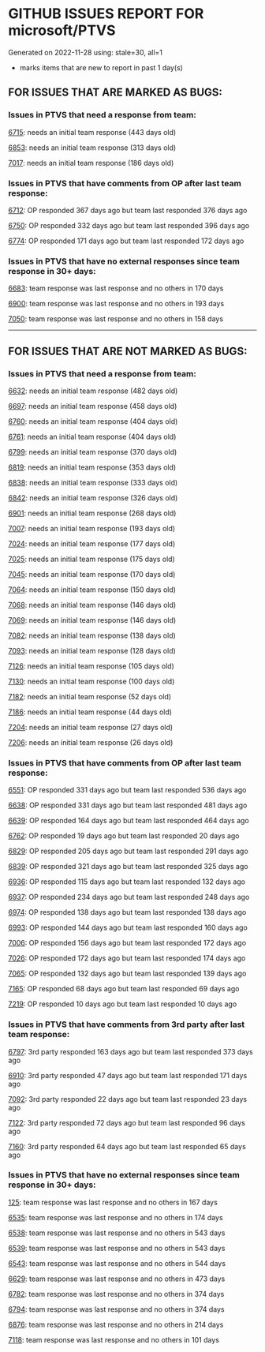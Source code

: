 
# GITHUB ISSUES REPORT FOR microsoft/PTVS


Generated on 2022-11-28 using: stale=30, all=1


* marks items that are new to report in past 1 day(s)


## FOR ISSUES THAT ARE MARKED AS BUGS:


### Issues in PTVS that need a response from team:


  [6715](https://github.com/microsoft/PTVS/issues/6715 "An error message &quot;This project &quot;PythonApplication3&quot; has a reference to a missing Conda environment &quot;env3&quot;&quot; always pops up when restart the VS."): needs an initial team response (443 days old)

  [6853](https://github.com/microsoft/PTVS/issues/6853 "Unable to install suggested module when using IPython interactive mode."): needs an initial team response (313 days old)

  [7017](https://github.com/microsoft/PTVS/issues/7017 "Intellisense forgets imports during editing"): needs an initial team response (186 days old)

### Issues in PTVS that have comments from OP after last team response:


  [6712](https://github.com/microsoft/PTVS/issues/6712 "The option &quot;Python/Native Debugging&quot; is missing."): OP responded 367 days ago but team last responded 376 days ago

  [6750](https://github.com/microsoft/PTVS/issues/6750 "An error pops up when run &quot;Django Check, Django Migrate, Django Create Superuser...&quot;. "): OP responded 332 days ago but team last responded 396 days ago

  [6774](https://github.com/microsoft/PTVS/issues/6774 "The Python installed from Microsoft Store couldn't view installed packages when first use the environment."): OP responded 171 days ago but team last responded 172 days ago

### Issues in PTVS that have no external responses since team response in 30+ days:


  [6683](https://github.com/microsoft/PTVS/issues/6683 "After deleting and re-creating, conda env will not appear in the list."): team response was last response and no others in 170 days

  [6900](https://github.com/microsoft/PTVS/issues/6900 "Python 3.10 fails to hit breakpoints when &quot;Native Code Debugging&quot; is enabled."): team response was last response and no others in 193 days

  [7050](https://github.com/microsoft/PTVS/issues/7050 "An error was reported in the output window when creating the env."): team response was last response and no others in 158 days

---

## FOR ISSUES THAT ARE NOT MARKED AS BUGS:


### Issues in PTVS that need a response from team:


  [6632](https://github.com/microsoft/PTVS/issues/6632 "Publish Now in project properties should auto save first"): needs an initial team response (482 days old)

  [6697](https://github.com/microsoft/PTVS/issues/6697 "After adding the file as a link first, the file will not be added to the project."): needs an initial team response (458 days old)

  [6760](https://github.com/microsoft/PTVS/issues/6760 "Evaluates all the expressions in interactive windows ignore the Completion Mode setting."): needs an initial team response (404 days old)

  [6761](https://github.com/microsoft/PTVS/issues/6761 "It can not auto-detect but let you customize all parameters when add custom environment which install from Microsoft Store."): needs an initial team response (404 days old)

  [6799](https://github.com/microsoft/PTVS/issues/6799 "Python configuration hard coded into MSBuild config for CPython extension projects "): needs an initial team response (370 days old)

  [6819](https://github.com/microsoft/PTVS/issues/6819 "Unexpected error when adding python environment"): needs an initial team response (353 days old)

  [6838](https://github.com/microsoft/PTVS/issues/6838 "Unable to Create DjangoWebProject after following Configuration Read Me for setting up SuperUser: devenv.exe project issue tracker says:>"): needs an initial team response (333 days old)

  [6842](https://github.com/microsoft/PTVS/issues/6842 "Django functions in context menu can only be used once"): needs an initial team response (326 days old)

  [6901](https://github.com/microsoft/PTVS/issues/6901 "Live Share: A warning appears when joining a shared window via VS."): needs an initial team response (268 days old)

  [7007](https://github.com/microsoft/PTVS/issues/7007 "Project structure is not displayed in SE windows under non-administrators."): needs an initial team response (193 days old)

  [7024](https://github.com/microsoft/PTVS/issues/7024 "Python f-strings need syntax highlighting for expressions inside curly braces"): needs an initial team response (177 days old)

  [7025](https://github.com/microsoft/PTVS/issues/7025 "Could you please put CommandLineArguments into user-specific configuration file."): needs an initial team response (175 days old)

  [7045](https://github.com/microsoft/PTVS/issues/7045 "Failed to start a decorator and show potential decorators when type @."): needs an initial team response (170 days old)

  [7064](https://github.com/microsoft/PTVS/issues/7064 "Some intellisense don't work well in interactive window after writing some REPL commands"): needs an initial team response (150 days old)

  [7068](https://github.com/microsoft/PTVS/issues/7068 "reportMissingImports : Even if the module is successfully installed, a warning will still be displayed in the Error List window"): needs an initial team response (146 days old)

  [7069](https://github.com/microsoft/PTVS/issues/7069 "No response after reopening the Python Environments  window"): needs an initial team response (146 days old)

  [7082](https://github.com/microsoft/PTVS/issues/7082 "VS2022 Python Fonts and Colors Customization Regression from VS2019, Defies Microsoft Documentation"): needs an initial team response (138 days old)

  [7093](https://github.com/microsoft/PTVS/issues/7093 "Error: missing params.textDocument.text"): needs an initial team response (128 days old)

  [7126](https://github.com/microsoft/PTVS/issues/7126 "Creating python solution from existing python code fails for wsl based python project"): needs an initial team response (105 days old)

  [7130](https://github.com/microsoft/PTVS/issues/7130 "VS2022 Pytest + pytest-xdist unicode params issue"): needs an initial team response (100 days old)

  [7182](https://github.com/microsoft/PTVS/issues/7182 "How can i use mixed debugging with Python Environments"): needs an initial team response (52 days old)

  [7186](https://github.com/microsoft/PTVS/issues/7186 "LiveShare: The client can't join Live Share session successfully"): needs an initial team response (44 days old)

  [7204](https://github.com/microsoft/PTVS/issues/7204 "Add New Item in web template doesn't work."): needs an initial team response (27 days old)

  [7206](https://github.com/microsoft/PTVS/issues/7206 "The active environment doesn't change with the Cookiecutter Explorer is open"): needs an initial team response (26 days old)

### Issues in PTVS that have comments from OP after last team response:


  [6551](https://github.com/microsoft/PTVS/issues/6551 "Navigation bar is not working"): OP responded 331 days ago but team last responded 536 days ago

  [6638](https://github.com/microsoft/PTVS/issues/6638 "Refactor rename incorrect when the referenced method is defined in another project. "): OP responded 331 days ago but team last responded 481 days ago

  [6639](https://github.com/microsoft/PTVS/issues/6639 " IntelliSense does not work when changed SearchPath in PythonSettings.json file in open folder."): OP responded 164 days ago but team last responded 464 days ago

  [6762](https://github.com/microsoft/PTVS/issues/6762 "Unchecked &quot;Parameter information&quot; still has signature help."): OP responded 19 days ago but team last responded 20 days ago

  [6829](https://github.com/microsoft/PTVS/issues/6829 "IntelliSense which is modified manually does not work after restart the VS."): OP responded 205 days ago but team last responded 291 days ago

  [6839](https://github.com/microsoft/PTVS/issues/6839 "The type information displayed wrong for sys.exc_info with the latest typeshed"): OP responded 321 days ago but team last responded 325 days ago

  [6936](https://github.com/microsoft/PTVS/issues/6936 "Skip tests after clicking “Analyze Code Coverage”."): OP responded 115 days ago but team last responded 132 days ago

  [6937](https://github.com/microsoft/PTVS/issues/6937 "An error &quot;Cannot access a disposed object...&quot; pops up when save Python Project File."): OP responded 234 days ago but team last responded 248 days ago

  [6974](https://github.com/microsoft/PTVS/issues/6974 "No IntelliSense when import folder under the workspace."): OP responded 138 days ago but team last responded 138 days ago

  [6993](https://github.com/microsoft/PTVS/issues/6993 "Unexpected error pops up in the console when attach a running python.exe"): OP responded 144 days ago but team last responded 160 days ago

  [7006](https://github.com/microsoft/PTVS/issues/7006 "Live Share: The 'TerminalWindowPackage' package did not load correctly. "): OP responded 156 days ago but team last responded 172 days ago

  [7026](https://github.com/microsoft/PTVS/issues/7026 "No intellisense when from 'PYTHONPATH'"): OP responded 172 days ago but team last responded 174 days ago

  [7065](https://github.com/microsoft/PTVS/issues/7065 "How to step into Python stantandard library function?"): OP responded 132 days ago but team last responded 139 days ago

  [7165](https://github.com/microsoft/PTVS/issues/7165 "&quot;Ignore these local items&quot; doesn't work when first click"): OP responded 68 days ago but team last responded 69 days ago

  [7219](https://github.com/microsoft/PTVS/issues/7219 "No output with using ipython interactive window"): OP responded 10 days ago but team last responded 10 days ago

### Issues in PTVS that have comments from 3rd party after last team response:


  [6797](https://github.com/microsoft/PTVS/issues/6797 "VS2022 no longer allows mapping file extensions to the Python editor"): 3rd party responded 163 days ago but team last responded 373 days ago

  [6910](https://github.com/microsoft/PTVS/issues/6910 "Python Editor - SendSelectionToInteractive not working on VS2022"): 3rd party responded 47 days ago but team last responded 171 days ago

  [7092](https://github.com/microsoft/PTVS/issues/7092 "Stub paths setting not observed"): 3rd party responded 22 days ago but team last responded 23 days ago

  [7122](https://github.com/microsoft/PTVS/issues/7122 "Can't debug Python in my application"): 3rd party responded 72 days ago but team last responded 96 days ago

  [7160](https://github.com/microsoft/PTVS/issues/7160 "Python function with stacked decorators using functools.cache hangs when run without debugging"): 3rd party responded 64 days ago but team last responded 65 days ago

### Issues in PTVS that have no external responses since team response in 30+ days:


  [125](https://github.com/microsoft/PTVS/issues/125 "Automatically attach to subprocesses when debugging"): team response was last response and no others in 167 days

  [6535](https://github.com/microsoft/PTVS/issues/6535 "There is no warning message before running the project even though the project contains error."): team response was last response and no others in 174 days

  [6538](https://github.com/microsoft/PTVS/issues/6538 "No static analysis suggestions in Interactive window."): team response was last response and no others in 543 days

  [6539](https://github.com/microsoft/PTVS/issues/6539 "Module changes in interactive window are not working"): team response was last response and no others in 543 days

  [6543](https://github.com/microsoft/PTVS/issues/6543 "No variables in Auto window when debug."): team response was last response and no others in 544 days

  [6629](https://github.com/microsoft/PTVS/issues/6629 "Django completions in html file does not work."): team response was last response and no others in 473 days

  [6782](https://github.com/microsoft/PTVS/issues/6782 "Syntax Highlighting for 'in', 'not in', and 'is' appears to be missing"): team response was last response and no others in 374 days

  [6794](https://github.com/microsoft/PTVS/issues/6794 "Live Share: The error &quot;'intelliCodeCppPackage' package did not load correctly&quot; pops up when join live share Session."): team response was last response and no others in 374 days

  [6876](https://github.com/microsoft/PTVS/issues/6876 "Extract method only works on one line and rename doesn't work at all"): team response was last response and no others in 214 days

  [7118](https://github.com/microsoft/PTVS/issues/7118 "IPython interactive mode always freezing"): team response was last response and no others in 101 days
